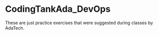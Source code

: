# CodingTankAda_DevOps

These are just practice exercises that were suggested during classes by AdaTech.
